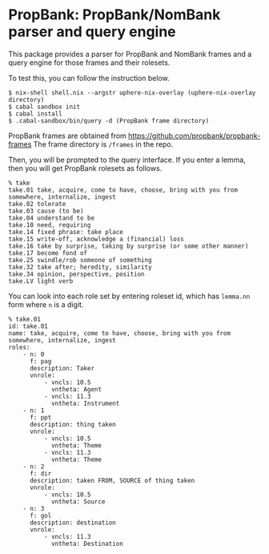 PropBank: PropBank/NomBank parser and query engine
==================================================

This package provides a parser for PropBank and NomBank frames and
a query engine for those frames and their rolesets.

To test this, you can follow the instruction below.
```
$ nix-shell shell.nix --argstr uphere-nix-overlay (uphere-nix-overlay directory) 
$ cabal sandbox init
$ cabal install
$ .cabal-sandbox/bin/query -d (PropBank frame directory)
```
PropBank frames are obtained from https://github.com/propbank/propbank-frames
The frame directory is `/frames` in the repo.

Then, you will be prompted to the query interface. If you enter a lemma, then you will get
PropBank rolesets as follows.
```
% take
take.01 take, acquire, come to have, choose, bring with you from somewhere, internalize, ingest
take.02 tolerate
take.03 cause (to be)
take.04 understand to be
take.10 need, requiring
take.14 fixed phrase: take place
take.15 write-off, acknowledge a (financial) loss
take.16 take by surprise, taking by surprise (or some other manner)
take.17 become fond of
take.25 swindle/rob someone of something
take.32 take after; heredity, similarity
take.34 opinion, perspective, position
take.LV light verb
```
You can look into each role set by entering roleset id, which has `lemma.nn` form where `n` is a digit.
```
% take.01
id: take.01
name: take, acquire, come to have, choose, bring with you from somewhere, internalize, ingest
roles:
    - n: 0
      f: pag
      description: Taker
      vnrole:
          - vncls: 10.5
            vntheta: Agent
          - vncls: 11.3
            vntheta: Instrument
    - n: 1
      f: ppt
      description: thing taken
      vnrole:
          - vncls: 10.5
            vntheta: Theme
          - vncls: 11.3
            vntheta: Theme
    - n: 2
      f: dir
      description: taken FROM, SOURCE of thing taken
      vnrole:
          - vncls: 10.5
            vntheta: Source
    - n: 3
      f: gol
      description: destination
      vnrole:
          - vncls: 11.3
            vntheta: Destination
```



